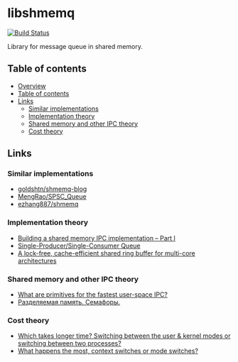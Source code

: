 libshmemq
=========

[![Build Status](https://travis-ci.org/kotovalexarian/libshmemq.svg?branch=master)](https://travis-ci.org/kotovalexarian/libshmemq)

Library for message queue in shared memory.



Table of contents
-----------------

* [Overview](#libshmemq)
* [Table of contents](#table-of-contents)
* [Links](#links)
  * [Similar implementations](#similar-implementations)
  * [Implementation theory](#implementation-theory)
  * [Shared memory and other IPC theory](#shared-memory-and-other-ipc-theory)
  * [Cost theory](#cost-theory)



Links
-----

### Similar implementations

* [goldshtn/shmemq-blog](https://github.com/goldshtn/shmemq-blog)
* [MengRao/SPSC_Queue](https://github.com/MengRao/SPSC_Queue)
* [ezhang887/shmemq](https://github.com/ezhang887/shmemq)

### Implementation theory

* [Building a shared memory IPC implementation – Part I](https://coherent-labs.com/posts/building-a-shared-memory-ipc-implementation-part-i/)
* [Single-Producer/Single-Consumer Queue](https://software.intel.com/content/www/us/en/develop/articles/single-producer-single-consumer-queue.html)
* [A lock-free, cache-efficient shared ring buffer for multi-core architectures](https://www.researchgate.net/publication/221046035_A_lock-free_cache-efficient_shared_ring_buffer_for_multi-core_architectures)

### Shared memory and other IPC theory

* [What are primitives for the fastest user-space IPC?](https://forum.osdev.org/viewtopic.php?f=1&t=38693)
* [Разделяемая память. Семафоры.](https://youtu.be/g_qco-EJqDM)

### Cost theory

* [Which takes longer time? Switching between the user & kernel modes or switching between two processes?](https://stackoverflow.com/a/14205346)
* [What happens the most, context switches or mode switches?](https://unix.stackexchange.com/a/15537)
